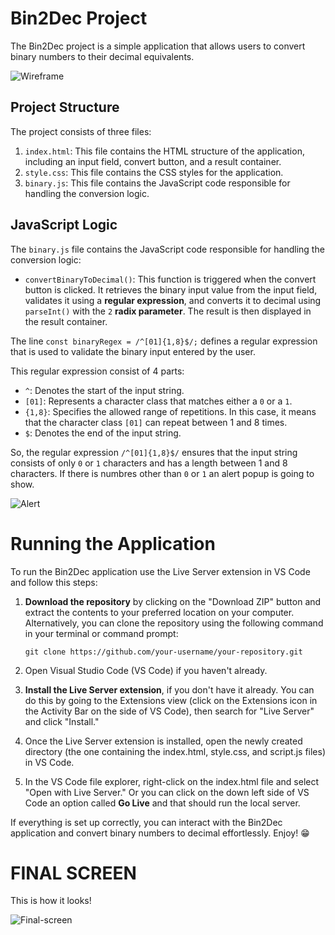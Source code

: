 # Bin2Dec Project

The Bin2Dec project is a simple application that allows users to convert binary numbers to their decimal equivalents.

![Wireframe](/img/wireframe.png)

## Project Structure

The project consists of three files:

1. `index.html`: This file contains the HTML structure of the application, including an input field, convert button, and a result container.
2. `style.css`: This file contains the CSS styles for the application.
3. `binary.js`: This file contains the JavaScript code responsible for handling the conversion logic.

## JavaScript Logic

The `binary.js` file contains the JavaScript code responsible for handling the conversion logic:

- `convertBinaryToDecimal()`: This function is triggered when the convert button is clicked. It retrieves the binary input value from the input field, validates it using a **regular expression**, and converts it to decimal using `parseInt()` with the `2` **radix parameter**. The result is then displayed in the result container.

The line `const binaryRegex = /^[01]{1,8}$/;` defines a regular expression that is used to validate the binary input entered by the user.

This regular expression consist of 4 parts:

- `^`: Denotes the start of the input string.
- `[01]`: Represents a character class that matches either a `0` or a `1`.
- `{1,8}`: Specifies the allowed range of repetitions. In this case, it means that the character class `[01]` can repeat between 1 and 8 times.
- `$`: Denotes the end of the input string.

So, the regular expression `/^[01]{1,8}$/` ensures that the input string consists of only `0` or `1` characters and has a length between 1 and 8 characters. If there is numbres other than `0` or `1` an alert popup is going to show.

![Alert](/img/alert.png)


# Running the Application

To run the Bin2Dec application use the Live Server extension in VS Code and follow this steps:

1. **Download the repository** by clicking on the "Download ZIP" button and extract the contents to your preferred location on your computer. Alternatively, you can clone the repository using the following command in your terminal or command prompt:

   ```git clone https://github.com/your-username/your-repository.git```

2. Open Visual Studio Code (VS Code) if you haven't already.

3. **Install the Live Server extension**, if you don't have it already. You can do this by going to the Extensions view (click on the Extensions icon in the Activity Bar on the side of VS Code), then search for "Live Server" and click "Install."

4. Once the Live Server extension is installed, open the newly created directory (the one containing the index.html, style.css, and script.js files) in VS Code.

5. In the VS Code file explorer, right-click on the index.html file and select "Open with Live Server." Or you can click on the down left side of VS Code an option called **Go Live** and that should run the local server.

If everything is set up correctly, you can interact with the Bin2Dec application and convert binary numbers to decimal effortlessly. Enjoy! 😁

# FINAL SCREEN

This is how it looks!

![Final-screen](/img/final-screen.png)